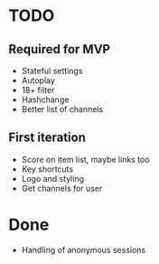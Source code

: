 # TODO

## Required for MVP

* Stateful settings
* Autoplay
* 18+ filter
* Hashchange
* Better list of channels

## First iteration

* Score on item list, maybe links too
* Key shortcuts
* Logo and styling
* Get channels for user

# Done

* Handling of anonymous sessions
